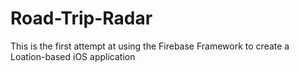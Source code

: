 # Road-Trip-Radar

This is the first attempt at using the Firebase Framework to create a Loation-based iOS application
